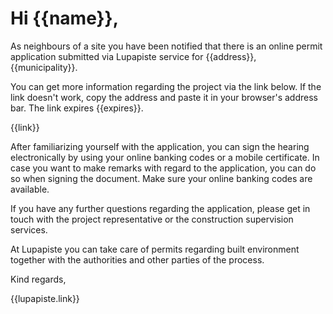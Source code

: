 # Hi {{name}},

As neighbours of a site you have been notified that there is an online permit application submitted via Lupapiste service for {{address}}, {{municipality}}.

You can get more information regarding the project via the link below. If the link doesn't work, copy the address and paste it in your browser's address bar. The link expires {{expires}}.

{{link}}

After familiarizing yourself with the application, you can sign the hearing electronically by using your online banking codes or a mobile certificate. In case you want to make remarks with regard to the application, you can do so when signing the document. Make sure your online banking codes are available.

If you have any further questions regarding the application, please get in touch with the project representative or the construction supervision services.

At Lupapiste you can take care of permits regarding built environment together with the authorities and other parties of the process.

Kind regards,

{{lupapiste.link}}
